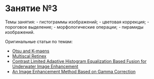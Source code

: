 # Занятие №3 


Темы занятия:
	- гистограммы изображений;
	- цветовая коррекция;
	- пороговое выделение;
	- морфологические операции;
	- пирамиды изображений.

Оригинальные статьи по темам: 	
- [Otsu and K-maens](https://ieeexplore.ieee.org/document/5254345)
- [Multiscal Retinex](https://www.researchgate.net/publication/272643640_Multiscale_Retinex)
- [Contrast Limited Adaptive Histogram Equalization Based Fusion for Underwater Image Enhancement](https://www.researchgate.net/publication/321879418_Contrast_Limited_Adaptive_Histogram_Equalization_Based_Fusion_in_YIQ_and_HSI_Color_Spaces_for_Underwater_Image_Enhancement)
- [An Image Enhancement Method Based on Gamma Correction](https://ieeexplore.ieee.org/document/5370400)
